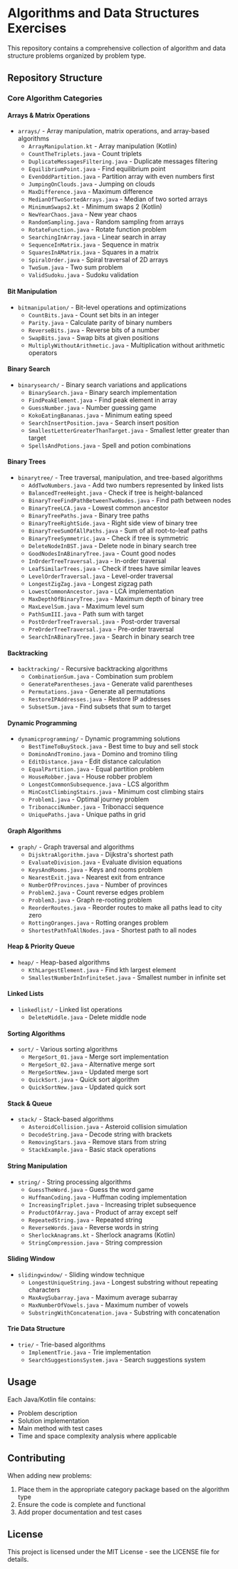 # Algorithms and Data Structures Exercises

This repository contains a comprehensive collection of algorithm and data structure problems organized by problem type.

## Repository Structure

### Core Algorithm Categories

#### **Arrays & Matrix Operations**
- `arrays/` - Array manipulation, matrix operations, and array-based algorithms
  - `ArrayManipulation.kt` - Array manipulation (Kotlin)
  - `CountTheTriplets.java` - Count triplets
  - `DuplicateMessagesFiltering.java` - Duplicate messages filtering
  - `EquilibriumPoint.java` - Find equilibrium point
  - `EvenOddPartition.java` - Partition array with even numbers first
  - `JumpingOnClouds.java` - Jumping on clouds
  - `MaxDifference.java` - Maximum difference
  - `MedianOfTwoSortedArrays.java` - Median of two sorted arrays
  - `MinimumSwaps2.kt` - Minimum swaps 2 (Kotlin)
  - `NewYearChaos.java` - New year chaos
  - `RandomSampling.java` - Random sampling from arrays
  - `RotateFunction.java` - Rotate function problem
  - `SearchingInArray.java` - Linear search in array
  - `SequenceInMatrix.java` - Sequence in matrix
  - `SquaresInAMatrix.java` - Squares in a matrix
  - `SpiralOrder.java` - Spiral traversal of 2D arrays
  - `TwoSum.java` - Two sum problem
  - `ValidSudoku.java` - Sudoku validation

#### **Bit Manipulation**
- `bitmanipulation/` - Bit-level operations and optimizations
  - `CountBits.java` - Count set bits in an integer
  - `Parity.java` - Calculate parity of binary numbers
  - `ReverseBits.java` - Reverse bits of a number
  - `SwapBits.java` - Swap bits at given positions
  - `MultiplyWithoutArithmetic.java` - Multiplication without arithmetic operators

#### **Binary Search**
- `binarysearch/` - Binary search variations and applications
  - `BinarySearch.java` - Binary search implementation
  - `FindPeakElement.java` - Find peak element in array
  - `GuessNumber.java` - Number guessing game
  - `KokoEatingBananas.java` - Minimum eating speed
  - `SearchInsertPosition.java` - Search insert position
  - `SmallestLetterGreaterThanTarget.java` - Smallest letter greater than target
  - `SpellsAndPotions.java` - Spell and potion combinations

#### **Binary Trees**
- `binarytree/` - Tree traversal, manipulation, and tree-based algorithms
  - `AddTwoNumbers.java` - Add two numbers represented by linked lists
  - `BalancedTreeHeight.java` - Check if tree is height-balanced
  - `BinaryTreeFindPathBetweenTwoNodes.java` - Find path between nodes
  - `BinaryTreeLCA.java` - Lowest common ancestor
  - `BinaryTreePaths.java` - Binary tree paths
  - `BinaryTreeRightSide.java` - Right side view of binary tree
  - `BinaryTreeSumOfAllPaths.java` - Sum of all root-to-leaf paths
  - `BinaryTreeSymmetric.java` - Check if tree is symmetric
  - `DeleteNodeInBST.java` - Delete node in binary search tree
  - `GoodNodesInABinaryTree.java` - Count good nodes
  - `InOrderTreeTraversal.java` - In-order traversal
  - `LeafSimilarTrees.java` - Check if trees have similar leaves
  - `LevelOrderTraversal.java` - Level-order traversal
  - `LongestZigZag.java` - Longest zigzag path
  - `LowestCommonAncestor.java` - LCA implementation
  - `MaxDepthOfBinaryTree.java` - Maximum depth of binary tree
  - `MaxLevelSum.java` - Maximum level sum
  - `PathSumIII.java` - Path sum with target
  - `PostOrderTreeTraversal.java` - Post-order traversal
  - `PreOrderTreeTraversal.java` - Pre-order traversal
  - `SearchInABinaryTree.java` - Search in binary search tree

#### **Backtracking**
- `backtracking/` - Recursive backtracking algorithms
  - `CombinationSum.java` - Combination sum problem
  - `GenerateParentheses.java` - Generate valid parentheses
  - `Permutations.java` - Generate all permutations
  - `RestoreIPAddresses.java` - Restore IP addresses
  - `SubsetSum.java` - Find subsets that sum to target

#### **Dynamic Programming**
- `dynamicprogramming/` - Dynamic programming solutions
  - `BestTimeToBuyStock.java` - Best time to buy and sell stock
  - `DominoAndTromino.java` - Domino and tromino tiling
  - `EditDistance.java` - Edit distance calculation
  - `EqualPartition.java` - Equal partition problem
  - `HouseRobber.java` - House robber problem
  - `LongestCommonSubsequence.java` - LCS algorithm
  - `MinCostClimbingStairs.java` - Minimum cost climbing stairs
  - `Problem1.java` - Optimal journey problem
  - `TribonacciNumber.java` - Tribonacci sequence
  - `UniquePaths.java` - Unique paths in grid

#### **Graph Algorithms**
- `graph/` - Graph traversal and algorithms
  - `DijsktraAlgorithm.java` - Dijkstra's shortest path
  - `EvaluateDivision.java` - Evaluate division equations
  - `KeysAndRooms.java` - Keys and rooms problem
  - `NearestExit.java` - Nearest exit from entrance
  - `NumberOfProvinces.java` - Number of provinces
  - `Problem2.java` - Count reverse edges problem
  - `Problem3.java` - Graph re-rooting problem
  - `ReorderRoutes.java` - Reorder routes to make all paths lead to city zero
  - `RottingOranges.java` - Rotting oranges problem
  - `ShortestPathToAllNodes.java` - Shortest path to all nodes

#### **Heap & Priority Queue**
- `heap/` - Heap-based algorithms
  - `KthLargestElement.java` - Find kth largest element
  - `SmallestNumberInInfiniteSet.java` - Smallest number in infinite set

#### **Linked Lists**
- `linkedlist/` - Linked list operations
  - `DeleteMiddle.java` - Delete middle node

#### **Sorting Algorithms**
- `sort/` - Various sorting algorithms
  - `MergeSort_01.java` - Merge sort implementation
  - `MergeSort_02.java` - Alternative merge sort
  - `MergeSortNew.java` - Updated merge sort
  - `QuickSort.java` - Quick sort algorithm
  - `QuickSortNew.java` - Updated quick sort

#### **Stack & Queue**
- `stack/` - Stack-based algorithms
  - `AsteroidCollision.java` - Asteroid collision simulation
  - `DecodeString.java` - Decode string with brackets
  - `RemovingStars.java` - Remove stars from string
  - `StackExample.java` - Basic stack operations

#### **String Manipulation**
- `string/` - String processing algorithms
  - `GuessTheWord.java` - Guess the word game
  - `HuffmanCoding.java` - Huffman coding implementation
  - `IncreasingTriplet.java` - Increasing triplet subsequence
  - `ProductOfArray.java` - Product of array except self
  - `RepeatedString.java` - Repeated string
  - `ReverseWords.java` - Reverse words in string
  - `SherlockAnagrams.kt` - Sherlock anagrams (Kotlin)
  - `StringCompression.java` - String compression

#### **Sliding Window**
- `slidingwindow/` - Sliding window technique
  - `LongestUniqueString.java` - Longest substring without repeating characters
  - `MaxAvgSubarray.java` - Maximum average subarray
  - `MaxNumberOfVowels.java` - Maximum number of vowels
  - `SubstringWithConcatenation.java` - Substring with concatenation

#### **Trie Data Structure**
- `trie/` - Trie-based algorithms
  - `ImplementTrie.java` - Trie implementation
  - `SearchSuggestionsSystem.java` - Search suggestions system

## Usage

Each Java/Kotlin file contains:
- Problem description
- Solution implementation
- Main method with test cases
- Time and space complexity analysis where applicable

## Contributing

When adding new problems:
1. Place them in the appropriate category package based on the algorithm type
3. Ensure the code is complete and functional
4. Add proper documentation and test cases

## License

This project is licensed under the MIT License - see the LICENSE file for details.
